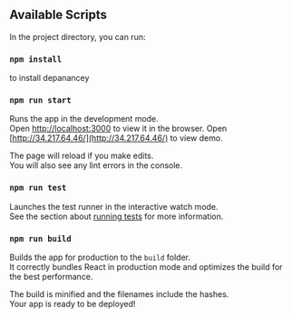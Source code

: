 

## Available Scripts

In the project directory, you can run:

### `npm install`
to install depanancey 

### `npm run start`

Runs the app in the development mode.<br />
Open [http://localhost:3000](http://localhost:3000) to view it in the browser.
Open [http://34.217.64.46/](http://34.217.64.46/) to view demo.

The page will reload if you make edits.<br />
You will also see any lint errors in the console.

### `npm run test`

Launches the test runner in the interactive watch mode.<br />
See the section about [running tests](https://facebook.github.io/create-react-app/docs/running-tests) for more information.

### `npm run build`

Builds the app for production to the `build` folder.<br />
It correctly bundles React in production mode and optimizes the build for the best performance.

The build is minified and the filenames include the hashes.<br />
Your app is ready to be deployed!




